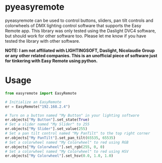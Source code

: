 # pyeasyremote
pyeasyremote can be used to control buttons, sliders, pan tilt controls and colorwheels of DMX lighting control software that supports the Easy Remote app. This library was only tested using the Daslight DVC4 software, but should work for other software too. Please let me know if you have tested the library with other software.

**NOTE: I am not affiliated with LIGHTINGSOFT, Daslight, Nicolaudie Group or any other related companies. This is an unofficial piece of software just for tinkering with Easy Remote using python.**

# Usage
````python
from easyremote import EasyRemote

# Initialize an EasyRemote
er = EasyRemote("192.168.2.4")

# Turn on a button named "My Button" in your lighting software
er.objects["My Button"].set_state(True)
# Set a slider named "My Slider" to 255
er.objects["My Slider"].set_value(255)
# Set a pan tilt control named "My PanTilt" to the top right corner
er.objects["My PanTilt"].set_pan_tilt(65535, 65535)
# Set a colorwheel named "My Colorwheel" to red using RGB
er.objects["My Colorwheel"].set_rgb(255, 0, 0)
# Set a colorwheel named "My Colorwheel" to red using HSV
er.objects["My Colorwheel"].set_hsv(0.0, 1.0, 1.0)
````